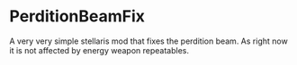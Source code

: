 # PerditionBeamFix

A very very simple stellaris mod that fixes the perdition beam. As right now it is not affected by energy weapon repeatables.
